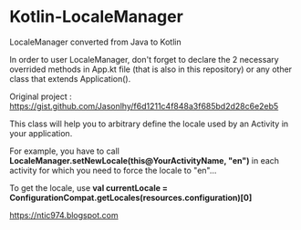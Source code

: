 # Kotlin-LocaleManager
LocaleManager converted from Java to Kotlin

In order to user LocaleManager, don't forget to declare the 2 necessary overrided methods in App.kt file (that is also in this repository) or any other class that extends Application().

Original project :
https://gist.github.com/Jasonlhy/f6d1211c4f848a3f685bd2d28c6e2eb5

This class will help you to arbitrary define the locale used by an Activity in your application.

For example, you have to call **LocaleManager.setNewLocale(this@YourActivityName, "en")** in each activity for which you need to force the locale to "en"...

To get the locale, use **val currentLocale = ConfigurationCompat.getLocales(resources.configuration)[0]**

https://ntic974.blogspot.com
